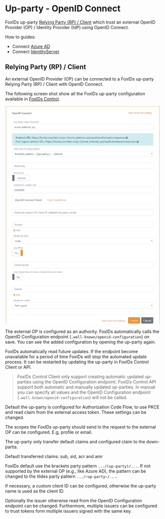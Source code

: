 ﻿# Up-party - OpenID Connect

FoxIDs up-party [Relying Party (RP) / Client](#relying-party-rp-cient) which trust an external OpenID Provider (OP) / Identity Provider (IdP) using OpenID Connect.

How to guides:

- Connect [Azure AD](up-party-howto-oidc-azure-ad.md) 
- Connect [IdentityServer](up-party-howto-oidc-identityserver.md)

## Relying Party (RP) / Client
An external OpenID Provider (OP) can be connected to a FoxIDs up-party Relying Party (RP) / Client with OpenID Connect.

The following screen shot show all the FoxIDs up-party configuration available in [FoxIDs Control](control.md).

![Configure OpenID Connect](images/configure-oidc-up-party.png)

The external OP is configured as an authority. FoxIDs automatically calls the OpenID Configuration endpoint (`.well-known/openid-configuration`) on save. You can see the added configuration by opening the up-party again.

FoxIDs automatically read future updates. If the endpoint become unavailable for a period of time FoxIDs will stop the automated update process. It can be restarted by updating the up-party in FoxIDs Control Client or API.

> FoxIDs Control Client only support creating automatic updated up-parties using the OpenID Configuration endpoint. FoxIDs Control API support both automatic and manually updated up-parties. In manual you can specify all values and the OpenID Configuration endpoint (`.well-known/openid-configuration`) will not be called.

Default the up-party is configured for Authorization Code Flow, to use PKCE and read claim from the external access token. These settings can be changed.

The scopes the FoxIDs up-party should send in the request to the external OP can be configured. E.g, profile or email.

The up-party only transfer default claims and configured claim to the down-partis. 

Default transferred claims: sub, sid, acr and amr

FoxIDs default use the brackets party pattern `.../(up-party)/...`. If not supported by the external OP (e.g., like Azure AD), the pattern can be changed to the tildes party pattern `.../~up-party~/...`.

If necessary, a custom client ID can be configured, otherwise the up-party name is used as the client ID.

Optionally the issuer otherwise read from the OpenID Configuration endpoint can be changed. Furthermore, multiple issuers can be configured to trust tokens form multiple issuers signed with the same key.
